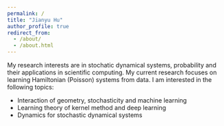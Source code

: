 ```yaml
---
permalink: /
title: "Jianyu Hu"
author_profile: true
redirect_from: 
  - /about/
  - /about.html
---
```



My research interests are in stochatic dynamical systems, probability and their applications in scientific computing. My current research focuses on learning Hamiltonian (Poisson) systems from data. I am interested in the following topics:

* Interaction of geometry, stochasticity and machine learning
* Learning theory of kernel method and deep learning
* Dynamics for stochastic dynamical systems
